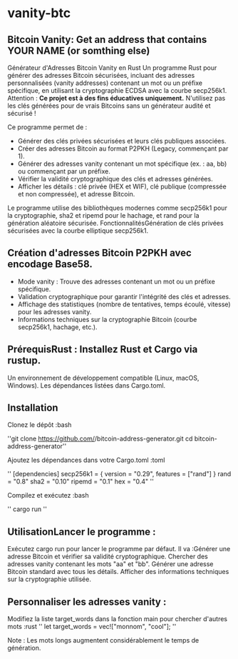 # vanity-btc
## Bitcoin Vanity: Get an address that contains YOUR NAME (or somthing else)

Générateur d'Adresses Bitcoin Vanity en Rust Un programme Rust pour générer des adresses Bitcoin sécurisées, incluant des adresses personnalisées (vanity addresses) contenant un mot ou un préfixe spécifique, en utilisant la cryptographie ECDSA avec la courbe secp256k1. Attention : **Ce projet est à des fins éducatives uniquement.** N'utilisez pas les clés générées pour de vrais Bitcoins sans un générateur audité et sécurisé ! 

Ce programme permet de :
- Générer des clés privées sécurisées et leurs clés publiques associées.
- Créer des adresses Bitcoin au format P2PKH (Legacy, commençant par 1).
- Générer des adresses vanity contenant un mot spécifique (ex. : aa, bb) ou commençant par un préfixe.
- Vérifier la validité cryptographique des clés et adresses générées.
- Afficher les détails : clé privée (HEX et WIF), clé publique (compressée et non compressée), et adresse Bitcoin.

Le programme utilise des bibliothèques modernes comme secp256k1 pour la cryptographie, sha2 et ripemd pour le hachage, et rand pour la génération aléatoire sécurisée. FonctionnalitésGénération de clés privées sécurisées avec la courbe elliptique secp256k1.

## Création d'adresses Bitcoin P2PKH avec encodage Base58.
- Mode vanity : Trouve des adresses contenant un mot ou un préfixe spécifique.
- Validation cryptographique pour garantir l'intégrité des clés et adresses.
- Affichage des statistiques (nombre de tentatives, temps écoulé, vitesse) pour les adresses vanity.
- Informations techniques sur la cryptographie Bitcoin (courbe secp256k1, hachage, etc.).

## PrérequisRust : Installez Rust et Cargo via rustup.
Un environnement de développement compatible (Linux, macOS, Windows).
Les dépendances listées dans Cargo.toml.

## Installation

Clonez le dépôt :bash

''git clone https://github.com/<votre-nom>/bitcoin-address-generator.git
cd bitcoin-address-generator''

Ajoutez les dépendances dans votre Cargo.toml :toml

''
[dependencies]
secp256k1 = { version = "0.29", features = ["rand"] }
rand = "0.8"
sha2 = "0.10"
ripemd = "0.1"
hex = "0.4"
''

Compilez et exécutez :bash

''
cargo run
''

## UtilisationLancer le programme :
Exécutez cargo run pour lancer le programme par défaut. Il va :Générer une adresse Bitcoin et vérifier sa validité cryptographique.
Chercher des adresses vanity contenant les mots "aa" et "bb".
Générer une adresse Bitcoin standard avec tous les détails.
Afficher des informations techniques sur la cryptographie utilisée.

## Personnaliser les adresses vanity :
Modifiez la liste target_words dans la fonction main pour chercher d'autres mots :rust
''
let target_words = vec!["monnom", "cool"];
''

Note : Les mots longs augmentent considérablement le temps de génération.

